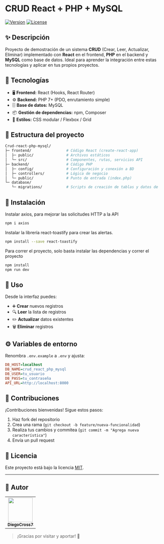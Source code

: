 # CRUD React + PHP + MySQL

[![Version](https://img.shields.io/badge/version-1.0.0-brightgreen)]() [![License](https://img.shields.io/badge/license-MIT-blue.svg)](LICENSE)

## ✨ Descripción

Proyecto de demostración de un sistema **CRUD** (Crear, Leer, Actualizar, Eliminar) implementado con **React** en el frontend, **PHP** en el backend y **MySQL** como base de datos. Ideal para aprender la integración entre estas tecnologías y aplicar en tus propios proyectos.

## 🚀 Tecnologías

- 🖥️ **Frontend:** React (Hooks, React Router)  
- ⚙️ **Backend:** PHP 7+ (PDO, enrutamiento simple)  
- 🗄️ **Base de datos:** MySQL  
- 📦 **Gestión de dependencias:** npm, Composer  
- 📄 **Estilos:** CSS modular / Flexbox / Grid  

## 📁 Estructura del proyecto

```bash
Crud-react-php-mysql/
├─ frontend/                # Código React (create-react-app)
│  ├─ public/               # Archivos estáticos
│  └─ src/                  # Componentes, rutas, servicios API
├─ backend/                 # Código PHP
│  ├─ config/               # Configuración y conexión a BD
│  ├─ controllers/          # Lógica de negocio
│  └─ public/               # Punto de entrada (index.php)
└─ database/
   └─ migrations/           # Scripts de creación de tablas y datos de ejemplo
```

## 🔧 Instalación

Instalar axios, para mejorar las solicitudes HTTP a la API
```bash
npm i axios
```

Instalar la librería react-toastify para crear las alertas.
```bash
npm install --save react-toastify
```

Para correr el proyecto, solo basta instalar las dependencias y correr el proyecto
```bash
npm install
npm run dev
```

## 🏃 Uso

Desde la interfaz puedes:
- ➕ **Crear** nuevos registros
- 🔍 **Leer** la lista de registros
- ✏️ **Actualizar** datos existentes
- 🗑️ **Eliminar** registros

## ⚙️ Variables de entorno

Renombra `.env.example` a `.env` y ajusta:

```ini
DB_HOST=localhost
DB_NAME=crud_react_php_mysql
DB_USER=tu_usuario
DB_PASS=tu_contraseña
API_URL=http://localhost:8000
```

## 📑 Contribuciones

¡Contribuciones bienvenidas! Sigue estos pasos:

1. Haz fork del repositorio
2. Crea una rama (`git checkout -b feature/nueva-funcionalidad`)
3. Realiza tus cambios y commitea (`git commit -m "Agrega nueva característica"`)
4. Envía un pull request  

## 📄 Licencia

Este proyecto está bajo la licencia [MIT](LICENSE).

---

## 👤 Autor

<table>
  <tr>
    <td align="center">
      <a href="https://github.com/DiegoCross7">
        <img src="https://avatars.githubusercontent.com/DiegoCross7" width="80px" alt="" />
        <br />
        <sub><b>DiegoCross7</b></sub>
      </a>
    </td>
  </tr>
</table>

> ¡Gracias por visitar y aportar! 🌟

